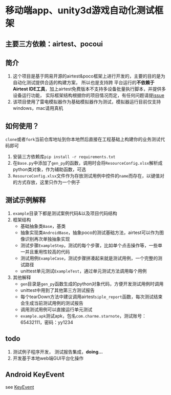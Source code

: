 # 移动端app、unity3d游戏自动化测试框架
## 主要三方依赖：airtest、pocoui
## 简介
1. 这个项目是基于网易开源的airtest&poco框架上进行开发的，主要的目的是为自动化测试提供合适的构建方案， 
所以也是支持跨 平台运行的**不依赖于Airtest IDE工具**，加上airtest免费版本不支持多设备批量执行脚本，并提供多设备运行功能，
实际框架结构根据你的项目情况而定，有任何问题请提[issue](https://github.com/leafyin/mobile-u3d-test/issues)
2. 该项目使用了雷电模拟器作为基础模拟器作为测试，模拟器运行目前仅支持windows，mac请用真机

## 如何使用？
`clone`或者`fork`当前仓库地址到你本地然后直接在工程基础上构建你的业务测试代码即可
1. 安装三方依赖库`pip install -r requirements.txt `
2. 在`Base.py`中添加了`gen_py`的函数，调用时会将`ResourceConfig.xlsx`解析成python类对象，作为辅助函数，可选
3. `ResourceConfig.xlsx`文件作为存放测试用例中控件的`name`而存在，以键值对的方式存放，这里只作为一个例子

## 测试示例解释
1. `example`目录下都是测试案例代码&以及项目代码结构
2. 框架结构
   * 基础抽象类`Base`，基类
   * 抽象实现类`AndroidBase`，抽象poco的测试基础方法，airtest可以作为图像识别再次单独抽象实现
   * 测试步骤`ExampleStep`，测试的每个步骤，比如单个点击操作等，一些单一并且重用性较高的代码
   * 测试用例`ExampleCase`，测试步骤拼凑起来就是测试用例，一个完整的测试路径
   * unittest单元测试`ExampleTest`，通过单元测试方法调用每个用例
3. 其他解释
   * `gen`目录是`gen_py`函数生成的python对象代码，方便开发测试用例时调用
   * unittest中用到了其他第三方测试报告
   * 每个tearDown方法中建议调用airtest`siple_report`函数，每次测试结束会生成当前测试用例的测试报告
   * 调用测试用例可以直接运行单元测试
   * `example.apk`测试apk，包名`com.charme.starnote`，测试账号：65432111，密码：yy1234

## todo
1. 测试例子程序开发， 测试报告集成，**doing...**
2. 开发基于本地web端GUI平台化操作

## Android KeyEvent
see [KeyEvent](https://developer.android.com/reference/android/view/KeyEvent)
